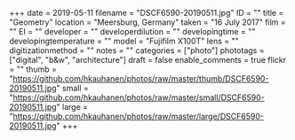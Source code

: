 +++
date = 2019-05-11
filename = "DSCF6590-20190511.jpg"
ID = ""
title = "Geometry"
location = "Meersburg, Germany"
taken = "16 July 2017"
film = ""
EI = ""
developer = ""
developerdilution = ""
developingtime = ""
developingtemperature = ""
model = "Fujifilm X100T"
lens = ""
digitizationmethod = ""
notes = ""
categories = ["photo"]
phototags = ["digital", "b&w", "architecture"]
draft = false
enable_comments = true
flickr = ""
thumb = "https://github.com/hkauhanen/photos/raw/master/thumb/DSCF6590-20190511.jpg"
small = "https://github.com/hkauhanen/photos/raw/master/small/DSCF6590-20190511.jpg"
large = "https://github.com/hkauhanen/photos/raw/master/large/DSCF6590-20190511.jpg"
+++
